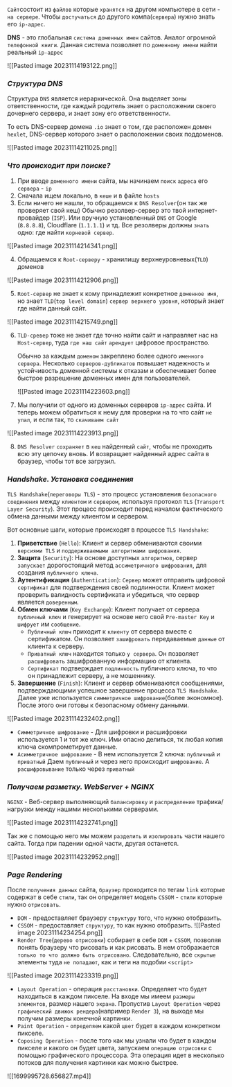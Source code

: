 `Сайт`состоит из `файлов` которые `хранятся` на другом компьютере в сети - `на сервере`. Чтобы `достучаться` до другого компа(`сервера`) нужно знать его `ip-адрес`.

**DNS** - это глобальная `система доменных имен` сайтов. Аналог огромной `телефонной книги`. 
Данная система позволяет по `доменному имени` найти реальный `ip-адрес` 

![[Pasted image 20231114193122.png]]

### _Структура DNS_

Структура `DNS` является иерархической. Она выделяет зоны ответственности, где каждый родитель знает о расположении своего дочернего сервера, и знает зону его ответственности.

То есть DNS-сервер домена `.io` знает о том, где расположен домен `hexlet`, DNS-сервер которого знает о расположении своих поддоменов.

![[Pasted image 20231114211025.png]]

### _Что происходит при поиске?_

1. При вводе `доменного имени` сайта, мы начинаем `поиск` `адреса` его `сервера` - `ip`
2. Сначала ищем локально, в `кеше` и в файле `hosts`
3. Если ничего не нашли, то обращаемся к `DNS Resolver`(он так же проверяет свой кеш)
   Обычно резолвер-сервер это твой интернет-провайдер (`ISP`). Или вручную установленный `DNS` от Google (`8.8.8.8`), Cloudflare (`1.1.1.1`) и тд.
   Все резолверы должны `знать` одно: где найти `корневой сервер`.

![[Pasted image 20231114214341.png]]

4. Обращаемся к `Root-серверу` - хранилищу верхнеуровневых(`TLD`) доменов 
   
![[Pasted image 20231114212906.png]]
   
5. `Root-сервер` не знает к кому принадлежит конкретное `доменное имя`, но знает 
   `TLD`(`top level domain`) `сервер верхнего уровня`, который знает где найти данный сайт.

![[Pasted image 20231114215749.png]]

6. `TLD-сревер` тоже не знает где точно найти сайт и направляет нас на `Host-сервер`, 
   туда `где наш сайт` `арендует` цифровое пространство.
   
   Обычно за каждым `доменом` закреплено более одного `именного сервера`. Несколько `серверов-дубликатов` повышает надежность и устойчивость доменной системы к отказам и обеспечивает более быстрое разрешение доменных имен для пользователей.
   
   ![[Pasted image 20231114223603.png]]
  
7.  Мы получили от одного из доменных серверов `ip-адрес` сайта. И теперь можем обратиться к нему для проверки на то что сайт `не упал`, и если так, то `скачиваем сайт` 
   
   ![[Pasted image 20231114223913.png]]
   
   8. `DNS Resolver` `сохраняет` в `кеш` найденный `сайт`, чтобы не проходить всю эту цепочку вновь. И возвращает найденный адрес сайта в браузер, чтобы тот все загрузил.

### _Handshake. Установка соединения_

`TLS Handshake`(`переговоры TLS`) - это процесс установления `безопасного соединения` между `клиентом` и `сервером`, используя протокол `TLS` (`Transport Layer Security`). 
Этот процесс происходит перед началом фактического обмена данными между клиентом и сервером.

Вот основные шаги, которые происходят в процессе `TLS Handshake`:

1. **Приветствие** (`Hello`): Клиент и сервер обмениваются своими `версиями TLS` и `поддерживаемыми алгоритмами шифрования`.
2. **Защита** (`Security`): На основе доступных `алгоритмов`, сервер `запускает` дорогостоящий метод `ассиметричного шифрования`, для создания `публичного ключа`. 
3. **Аутентификация** (`Authentication`): `Сервер` может отправить цифровой `сертификат` для подтверждения своей подлинности. Клиент может проверить валидность сертификата и убедиться, что сервер является `доверенным`.
4. **Обмен ключами** (`Key Exchange`): Клиент получает от сервера `публичный ключ` и генерирует на основе него свой `Pre-master Key` и `шифрует` им `сообщение`.
   - `Публичный ключ` приходит к `клиенту` от сервера вместе с сертификатом. Он позволяет `зашифровать` передаваемые `данные` от клиента к серверу.
   - `Приватный ключ` находится только `у сервера`. Он позволяет `расшифровать` зашифрованную информацию от клиента.
   - `Сертификат` подтверждает `подлинность` публичного  ключа, то что он принадлежит серверу, а не мошеннику.
5. **Завершение** (`Finish`): Клиент и сервер обмениваются сообщениями, подтверждающими успешное завершение процесса `TLS Handshake`. Далее уже используется `симметричное шифрование`(более экономное). После этого они готовы к безопасному обмену данными.
 
![[Pasted image 20231114232402.png]]

- `Симметричное шифрование` - Для шифровки и расшифровки используется 1 и тот же ключ. Ими опасно делиться, тк любая копия ключа скомпрометирует данные.
- `Асимметричное шифрование` - В нем используется 2 ключа: `публичный` и `приватный`
  Даем `публичный` и через него происходит `шифрование`. А `расшифровывание` только через `приватный`

### _Получаем разметку. WebServer + NGINX_

`NGINX` - Веб-сервер выполняющий `балансировку` и `распределение` трафика/нагрузки между нашими несколькими серверами.

![[Pasted image 20231114232741.png]]

Так же с помощью него мы можем `разделить` и `изолировать` части нашего сайта. 
Тогда при падении одной части, другая останется.

![[Pasted image 20231114232952.png]]

### _Page Rendering_

После `получения данных` сайта, `браузер` проходится по тегам `link` которые содержат в себе `стили`, так он определяет модель `CSSOM` - `стили` которые нужно `отрисовать`.

- `DOM` - предоставляет браузеру `структуру` того, что нужно отобразить.
- `CSSOM` - предоставляет `структуру`, то как нужно отобразить. 
  ![[Pasted image 20231114234254.png]]
- `Render Tree`(`дерево отрисовки`) собирает в себе `DOM` + `CSSOM`, позволяя понять браузеру что рисовать и как рисовать. В нем отображается `только то что должно быть отрисовано`. Следовательно, все `скрытые` элементы туда `не попадают`, как и теги на подобии `<script>` 

![[Pasted image 20231114233319.png]]

- `Layout Operation` - операция `расстановки`. Определяет что будет находиться в каждом пикселе. 
   На входе мы имеем `размеры элементов`, размер нашего `экрана`. Пропустив `Layout Operation` через `графический движок рендера`(например `Render 3`), на выходе мы получим размеры конечной картинки.
- `Paint Operation` - `определяем` какой `цвет` будет в каждом конкретном пикселе.
- `Coposing Operation` - после того как мы узнали что будет в каждом пикселе и какого он будет цвета, запускаем `операцию отрисовки` с помощью графического процессора.
  Эта операция идет в несколько потоков для получения картинки как можно быстрее.

![[1699995728.656827.mp4]]

